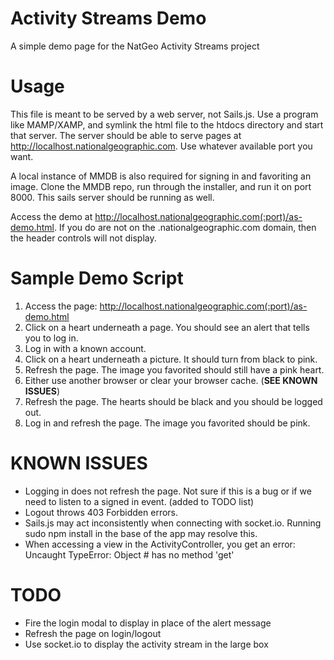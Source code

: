 Activity Streams Demo
=====================

A simple demo page for the NatGeo Activity Streams project


Usage
=====
This file is meant to be served by a web server, not Sails.js.  Use a program like MAMP/XAMP, and
symlink the html file to the htdocs directory and start that server.  The server should be able to serve pages
at http://localhost.nationalgeographic.com.  Use whatever available port you want.

A local instance of MMDB is also required for signing in and favoriting an image.  Clone the MMDB
repo, run through the installer, and run it on port 8000.  This sails server should be running as well.

Access the demo at http://localhost.nationalgeographic.com(:port)/as-demo.html.  If you do are not
on the .nationalgeographic.com domain, then the header controls will not display.

Sample Demo Script
==================
1. Access the page: http://localhost.nationalgeographic.com(:port)/as-demo.html
2. Click on a heart underneath a page.  You should see an alert that tells you to log in.
3. Log in with a known account.
4. Click on a heart underneath a picture.  It should turn from black to pink.
5. Refresh the page.  The image you favorited should still have a pink heart.
6. Either use another browser or clear your browser cache. (**SEE KNOWN ISSUES**)
7. Refresh the page.  The hearts should be black and you should be logged out.
8. Log in and refresh the page.  The image you favorited should be pink.

KNOWN ISSUES
==================
- Logging in does not refresh the page.  Not sure if this is a bug or if we need to listen to a signed in event. (added to TODO list)
- Logout throws 403 Forbidden errors.
- Sails.js may act inconsistently when connecting with socket.io.  Running sudo npm install in the base of the app may resolve this.
- When accessing a view in the ActivityController, you get an error:  Uncaught TypeError: Object #<c> has no method 'get' 

TODO
====
- Fire the login modal to display in place of the alert message
- Refresh the page on login/logout
- Use socket.io to display the activity stream in the large box